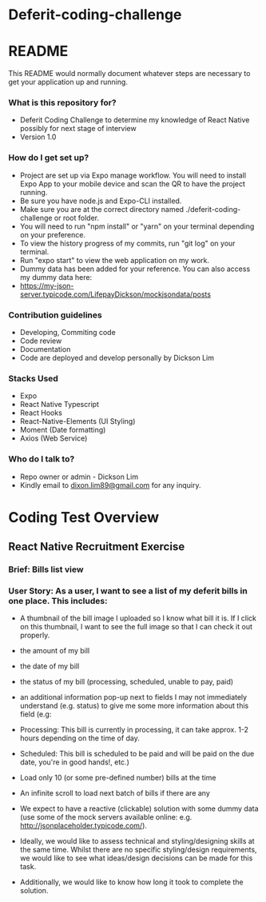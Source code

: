 # Deferit-coding-challenge

# README

This README would normally document whatever steps are necessary to get your application up and running.

### What is this repository for?

- Deferit Coding Challenge to determine my knowledge of React Native possibly for next stage of interview
- Version 1.0

### How do I get set up?

- Project are set up via Expo manage workflow. You will need to install Expo App to your mobile device and scan the QR to have the project running.
- Be sure you have node.js and Expo-CLI installed.
- Make sure you are at the correct directory named ./deferit-coding-challenge or root folder.
- You will need to run "npm install" or "yarn" on your terminal depending on your preference.
- To view the history progress of my commits, run "git log" on your terminal.
- Run "expo start" to view the web application on my work.
- Dummy data has been added for your reference. You can also access my dummy data here:
- https://my-json-server.typicode.com/LifepayDickson/mockjsondata/posts

### Contribution guidelines

- Developing, Commiting code
- Code review
- Documentation
- Code are deployed and develop personally by Dickson Lim

### Stacks Used

- Expo
- React Native Typescript
- React Hooks
- React-Native-Elements (UI Styling)
- Moment (Date formatting)
- Axios (Web Service)

### Who do I talk to?

- Repo owner or admin - Dickson Lim
- Kindly email to dixon.lim89@gmail.com for any inquiry.

# Coding Test Overview

## React Native Recruitment Exercise

### Brief: Bills list view

### User Story: As a user, I want to see a list of my deferit bills in one place. This includes:

- A thumbnail of the bill image I uploaded so I know what bill it is. If I click on this thumbnail, I want to see the full image so that I can check it out properly.
- the amount of my bill
- the date of my bill
- the status of my bill (processing, scheduled, unable to pay, paid)
- an additional information pop-up next to fields I may not immediately understand (e.g. status) to give me some more information about this field (e.g:
- Processing: This bill is currently in processing, it can take approx. 1-2 hours depending on the time of day.
- Scheduled: This bill is scheduled to be paid and will be paid on the due date, you're in good hands!, etc.)
- Load only 10 (or some pre-defined number) bills at the time
- An infinite scroll to load next batch of bills if there are any
- We expect to have a reactive (clickable) solution with some dummy data (use some of the mock servers available online: e.g. http://jsonplaceholder.typicode.com/).

- Ideally, we would like to assess technical and styling/designing skills at the same time. Whilst there are no specific styling/design requirements, we would like to see what ideas/design decisions can be made for this task.

- Additionally, we would like to know how long it took to complete the solution.
